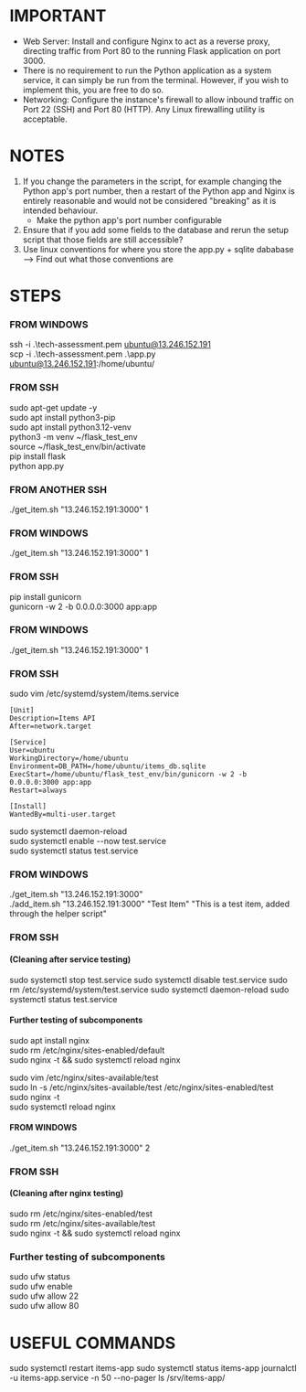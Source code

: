 # IMPORTANT
- Web Server: Install and configure Nginx to act as a reverse proxy, directing traffic from Port 80 to the running Flask application on port 3000.  
- There is no requirement to run the Python application as a system service, it can simply be run from the terminal. However, if you wish to implement this, you are free to do so.  
- Networking: Configure the instance's firewall to allow inbound traffic on Port 22 (SSH) and Port 80 (HTTP). Any Linux firewalling utility is acceptable.

# NOTES
1. If you change the parameters in the script, for example changing the Python app's port number, then a restart of the Python app and Nginx is entirely reasonable and would not be considered "breaking" as it is intended behaviour.
    - Make the python app's port number configurable
2. Ensure that if you add some fields to the database and rerun the setup script that those fields are still accessible?
3. Use linux conventions for where you store the app.py + sqlite dababase --> Find out what those conventions are

# STEPS
### FROM WINDOWS
ssh -i .\tech-assessment.pem ubuntu@13.246.152.191  
scp -i .\tech-assessment.pem .\app.py ubuntu@13.246.152.191:/home/ubuntu/  

### FROM SSH
sudo apt-get update -y  
sudo apt install python3-pip  
sudo apt install python3.12-venv  
python3 -m venv ~/flask_test_env  
source ~/flask_test_env/bin/activate  
pip install flask  
python app.py  

### FROM ANOTHER SSH
./get_item.sh "13.246.152.191:3000" 1  

### FROM WINDOWS
./get_item.sh "13.246.152.191:3000" 1  

### FROM SSH
pip install gunicorn  
gunicorn -w 2 -b 0.0.0.0:3000 app:app  

### FROM WINDOWS
./get_item.sh "13.246.152.191:3000" 1  

### FROM SSH
sudo vim /etc/systemd/system/items.service  

```
[Unit]
Description=Items API
After=network.target

[Service]
User=ubuntu
WorkingDirectory=/home/ubuntu
Environment=DB_PATH=/home/ubuntu/items_db.sqlite
ExecStart=/home/ubuntu/flask_test_env/bin/gunicorn -w 2 -b 0.0.0.0:3000 app:app
Restart=always

[Install]
WantedBy=multi-user.target
```
sudo systemctl daemon-reload  
sudo systemctl enable --now test.service  
sudo systemctl status test.service  

### FROM WINDOWS 
./get_item.sh "13.246.152.191:3000"  
./add_item.sh "13.246.152.191:3000" "Test Item" "This is a test item, added through the helper script"  

### FROM SSH
#### (Cleaning after service testing)  
sudo systemctl stop test.service
sudo systemctl disable test.service
sudo rm /etc/systemd/system/test.service
sudo systemctl daemon-reload
sudo systemctl status test.service
#### Further testing of subcomponents
sudo apt install nginx  
sudo rm /etc/nginx/sites-enabled/default  
sudo nginx -t && sudo systemctl reload nginx  

sudo vim /etc/nginx/sites-available/test  
sudo ln -s /etc/nginx/sites-available/test /etc/nginx/sites-enabled/test  
sudo nginx -t  
sudo systemctl reload nginx  

#### FROM WINDOWS
./get_item.sh "13.246.152.191:3000" 2


### FROM SSH
#### (Cleaning after nginx testing)  
sudo rm /etc/nginx/sites-enabled/test  
sudo rm /etc/nginx/sites-available/test  
sudo nginx -t && sudo systemctl reload nginx  


### Further testing of subcomponents
sudo ufw status  
sudo ufw enable  
sudo ufw allow 22  
sudo ufw allow 80  




# USEFUL COMMANDS
sudo systemctl restart items-app
sudo systemctl status items-app
journalctl -u items-app.service -n 50 --no-pager
ls /srv/items-app/